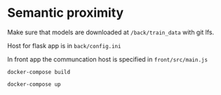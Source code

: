 # Semantic proximity

Make sure that models are downloaded at `/back/train_data` with git lfs.

Host for flask app is in `back/config.ini`

In front app the communcation host is specified in `front/src/main.js`

`docker-compose build`

`docker-compose up`

